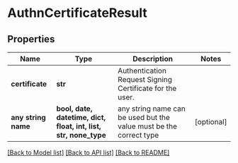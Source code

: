 # AuthnCertificateResult


## Properties
Name | Type | Description | Notes
------------ | ------------- | ------------- | -------------
**certificate** | **str** | Authentication Request Signing Certificate for the user. | 
**any string name** | **bool, date, datetime, dict, float, int, list, str, none_type** | any string name can be used but the value must be the correct type | [optional]

[[Back to Model list]](../README.md#documentation-for-models) [[Back to API list]](../README.md#documentation-for-api-endpoints) [[Back to README]](../README.md)


